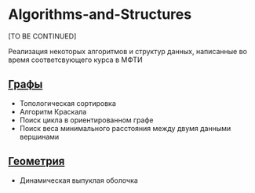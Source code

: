 # Algorithms-and-Structures
[TO BE CONTINUED]

Реализация некоторых алгоритмов и структур данных, написанные во время соответсвующего курса в МФТИ

## [Графы](https://github.com/artefact108/Algorithms-and-Structures/tree/main/Graphs)
- Топологическая сортировка
- Алгоритм Краскала
- Поиск цикла в ориентированном графе
- Поиск веса минимального расстояния между двумя данными вершинами

## [Геометрия](https://github.com/artefact108/Algorithms-and-Structures/tree/main/Geometry)
- Динамическая выпуклая оболочка
